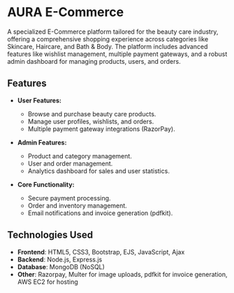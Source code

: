 # AURA E-Commerce

A specialized E-Commerce platform tailored for the beauty care industry, offering a comprehensive shopping experience across categories like Skincare, Haircare, and Bath & Body. The platform includes advanced features like wishlist management, multiple payment gateways, and a robust admin dashboard for managing products, users, and orders.


## Features
- **User Features:**
  - Browse and purchase beauty care products.
  - Manage user profiles, wishlists, and orders.
  - Multiple payment gateway integrations (RazorPay).
  
- **Admin Features:**
  - Product and category management.
  - User and order management.
  - Analytics dashboard for sales and user statistics.
  
- **Core Functionality:**
  - Secure payment processing.
  - Order and inventory management.
  - Email notifications and invoice generation (pdfkit).

## Technologies Used
- **Frontend**: HTML5, CSS3, Bootstrap, EJS, JavaScript, Ajax
- **Backend**: Node.js, Express.js
- **Database**: MongoDB (NoSQL)
- **Other**: Razorpay, Multer for image uploads, pdfkit for invoice generation, AWS EC2 for hosting


